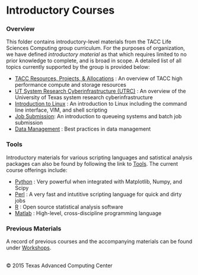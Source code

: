 # Introductory Courses

### Overview

This folder contains introductory-level materials from the TACC Life Sciences Computing group curriculum. For the purposes of organization, we have defined *introductory material* as that which requires limited to no prior knowledge to complete, and is broad in scope. A detailed list of all topics currently supported by the group is provided below:

* [TACC Resources, Projects, &amp; Allocations](TACC) : An overview of TACC high performance compute and storage resources
* [UT System Research Cyberinfrastructure \(UTRC\)](UTRC) : An overview of the University of Texas system research cyberinfrastructure
* [Introduction to Linux](IntroToLinux) : An introduction to Linux including the command line interface, VIM, and shell scripting
* [Job Submission](JobSubmission): An introduction to queueing systems and batch job submission
* [Data Management](DataManagement) : Best practices in data management

### Tools

Introductory materials for various scripting languages and satistical analysis packages can also be found by following the link to [Tools](Tools). The current course offerings include:

* [Python](Tools/Python) : Very powerful when integrated with Matplotlib, Numpy, and Scipy
* [Perl](Tools/Perl) : A very fast and intutitive scripting language for quick and dirty jobs
* [R](Tools/R) : Open source statistical analysis software
* [Matlab](Tools/Matlab) : High-level, cross-discipline programming language

### Previous Materials

A record of previous courses and the accompanying materials can be found under [Workshops](../Workshops).

<br>
&copy; 2015 Texas Advanced Computing Center
